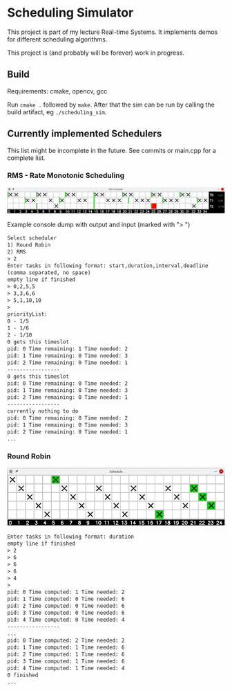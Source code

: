 # Scheduling Simulator
This project is part of my lecture Real-time Systems. It implements demos for different scheduling algorithms.

This project is (and probably will be forever) work in progress.

## Build
Requirements: cmake, opencv, gcc

Run `cmake .` followed by `make`. After that the sim can be run by calling the build artifact, eg `./scheduling_sim`.

## Currently implemented Schedulers
This list might be incomplete in the future. See commits or main.cpp for a complete list.

### RMS - Rate Monotonic Scheduling
![visualization of rms](docs/images/example_rms_visualization.png)

Example console dump with output and input (marked with "> ")
```
Select scheduler
1) Round Robin
2) RMS
> 2
Enter tasks in following format: start,duration,interval,deadline (comma separated, no space)
empty line if finished
> 0,2,5,5
> 3,3,6,6
> 5,1,10,10
> 
priorityList: 
0 - 1/5
1 - 1/6
2 - 1/10
0 gets this timeslot
pid: 0 Time remaining: 1 Time needed: 2
pid: 1 Time remaining: 0 Time needed: 3
pid: 2 Time remaining: 0 Time needed: 1
-----------------
0 gets this timeslot
pid: 0 Time remaining: 0 Time needed: 2
pid: 1 Time remaining: 0 Time needed: 3
pid: 2 Time remaining: 0 Time needed: 1
-----------------
currently nothing to do
pid: 0 Time remaining: 0 Time needed: 2
pid: 1 Time remaining: 0 Time needed: 3
pid: 2 Time remaining: 0 Time needed: 1
...
```

### Round Robin
![visualization of Round Robin](docs/images/example_rr_visualization.png)
```
Enter tasks in following format: duration
empty line if finished
> 2
> 6
> 6
> 6
> 4
> 
pid: 0 Time computed: 1 Time needed: 2
pid: 1 Time computed: 0 Time needed: 6
pid: 2 Time computed: 0 Time needed: 6
pid: 3 Time computed: 0 Time needed: 6
pid: 4 Time computed: 0 Time needed: 4
-----------------
...
pid: 0 Time computed: 2 Time needed: 2
pid: 1 Time computed: 1 Time needed: 6
pid: 2 Time computed: 1 Time needed: 6
pid: 3 Time computed: 1 Time needed: 6
pid: 4 Time computed: 1 Time needed: 4
0 finished
...
```